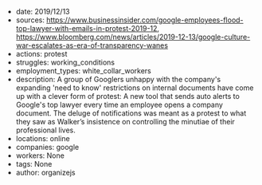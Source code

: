 - date: 2019/12/13
- sources: https://www.businessinsider.com/google-employees-flood-top-lawyer-with-emails-in-protest-2019-12, https://www.bloomberg.com/news/articles/2019-12-13/google-culture-war-escalates-as-era-of-transparency-wanes
- actions: protest
- struggles: working_conditions
- employment_types: white_collar_workers
- description: A group of Googlers unhappy with the company's expanding 'need to know' restrictions on internal documents have come up with a clever form of protest: A new tool that sends auto alerts to Google's top lawyer every time an employee opens a company document. The deluge of notifications was meant as a protest to what they saw as Walker’s insistence on controlling the minutiae of their professional lives. 
- locations: online
- companies: google
- workers: None
- tags: None
- author: organizejs
